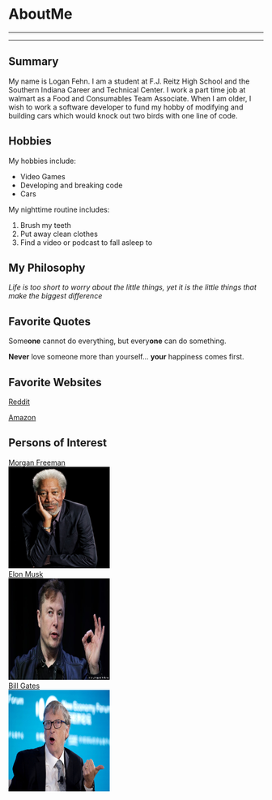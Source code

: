 # AboutMe
---
---
## Summary

My name is Logan Fehn. I am a student at F.J. Reitz High School and the Southern Indiana Career and Technical Center. I work a part time job at walmart as a Food and Consumables Team Associate. When I am older, I wish to work a software developer to fund my hobby of modifying and building cars which would knock out two birds with one line of code.

[1]:https://en.wikipedia.org/wiki/Morgan_Freeman
[2]:https://en.wikipedia.org/wiki/Elon_Musk
[3]:https://en.wikipedia.org/wiki/Bill_Gates

Hobbies
-

My hobbies include:

- Video Games
- Developing and breaking code
- Cars

My nighttime routine includes:

1. Brush my teeth
2. Put away clean clothes
3. Find a video or podcast to fall asleep to

## My Philosophy

*Life is too short to worry about the little things, yet it is the little things that make the biggest difference*

## Favorite Quotes

Some**one** cannot do everything, but every**one** can do something.

**Never** love someone more than yourself... **your** happiness comes first.

## Favorite Websites

[Reddit](reddit.com)

[Amazon](amazon.com)

## Persons of Interest

[Morgan Freeman][1]<br>
<img src="https://github.com/loganhue52/AboutMe/blob/main/img/morgan.jpg" width="200px" height="200px"><br>
[Elon Musk][2]<br>
<img src="https://github.com/loganhue52/AboutMe/blob/main/img/elon.jpg" width="200px" height="200px"><br>
[Bill Gates][3]<br>
<img src="https://github.com/loganhue52/AboutMe/blob/main/img/bill.jpeg" width="200px" height="200px"><br>


